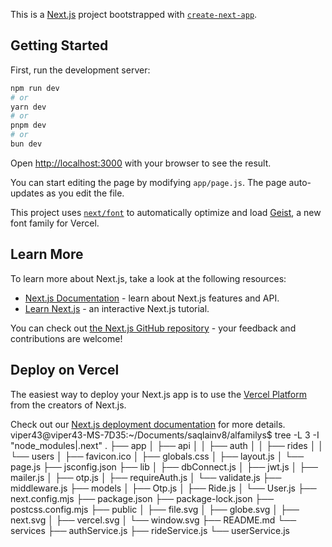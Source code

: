 This is a [Next.js](https://nextjs.org) project bootstrapped with [`create-next-app`](https://github.com/vercel/next.js/tree/canary/packages/create-next-app).

## Getting Started

First, run the development server:

```bash
npm run dev
# or
yarn dev
# or
pnpm dev
# or
bun dev
```

Open [http://localhost:3000](http://localhost:3000) with your browser to see the result.

You can start editing the page by modifying `app/page.js`. The page auto-updates as you edit the file.

This project uses [`next/font`](https://nextjs.org/docs/app/building-your-application/optimizing/fonts) to automatically optimize and load [Geist](https://vercel.com/font), a new font family for Vercel.

## Learn More

To learn more about Next.js, take a look at the following resources:

- [Next.js Documentation](https://nextjs.org/docs) - learn about Next.js features and API.
- [Learn Next.js](https://nextjs.org/learn) - an interactive Next.js tutorial.

You can check out [the Next.js GitHub repository](https://github.com/vercel/next.js) - your feedback and contributions are welcome!

## Deploy on Vercel

The easiest way to deploy your Next.js app is to use the [Vercel Platform](https://vercel.com/new?utm_medium=default-template&filter=next.js&utm_source=create-next-app&utm_campaign=create-next-app-readme) from the creators of Next.js.

Check out our [Next.js deployment documentation](https://nextjs.org/docs/app/building-your-application/deploying) for more details.
viper43@viper43-MS-7D35:~/Documents/saqlainv8/alfamilys$ tree -L 3 -I "node_modules|.next"
.
├── app
│   ├── api
│   │   ├── auth
│   │   ├── rides
│   │   └── users
│   ├── favicon.ico
│   ├── globals.css
│   ├── layout.js
│   └── page.js
├── jsconfig.json
├── lib
│   ├── dbConnect.js
│   ├── jwt.js
│   ├── mailer.js
│   ├── otp.js
│   ├── requireAuth.js
│   └── validate.js
├── middleware.js
├── models
│   ├── Otp.js
│   ├── Ride.js
│   └── User.js
├── next.config.mjs
├── package.json
├── package-lock.json
├── postcss.config.mjs
├── public
│   ├── file.svg
│   ├── globe.svg
│   ├── next.svg
│   ├── vercel.svg
│   └── window.svg
├── README.md
└── services
    ├── authService.js
    ├── rideService.js
    └── userService.js
